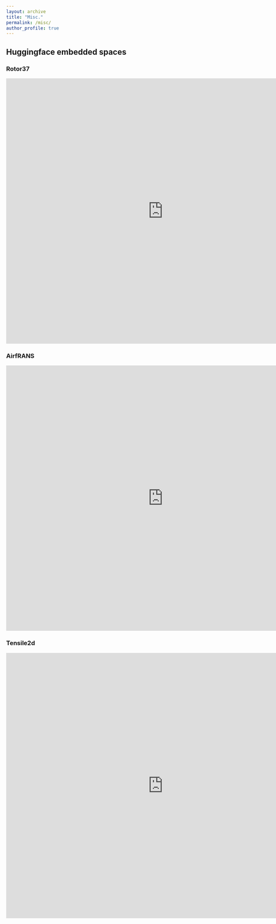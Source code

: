 ```yaml
---
layout: archive
title: "Misc."
permalink: /misc/
author_profile: true
---
```


## Huggingface embedded spaces

### Rotor37

<iframe
	src="https://plaid-datasets-rotor37-visu.hf.space"
	frameborder="0"
	width="850"
	height="720"
></iframe>

### AirfRANS

<iframe
	src="https://plaid-datasets-airfrans-visu.hf.space"
	frameborder="0"
	width="850"
	height="720"
></iframe>


### Tensile2d

<iframe
	src="https://plaid-datasets-tensile2d-visu.hf.space"
	frameborder="0"
	width="850"
	height="720"
></iframe>
